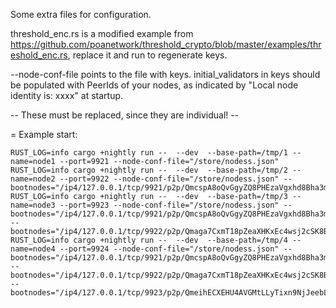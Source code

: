 Some extra files for configuration.

threshold_enc.rs is a modified example from https://github.com/poanetwork/threshold_crypto/blob/master/examples/threshold_enc.rs, replace it and run to regenerate keys.


 --node-conf-file points to the file with keys. initial_validators in keys should be populated with PeerIds of your nodes, as indicated by "Local node identity is: xxxx" at startup.

-- These must be replaced, since they are individual! --


= Example start:

```
RUST_LOG=info cargo +nightly run --  --dev  --base-path=/tmp/1 --name=node1 --port=9921 --node-conf-file="/store/nodess.json"
RUST_LOG=info cargo +nightly run --  --dev  --base-path=/tmp/2 --name=node2 --port=9922 --node-conf-file="/store/nodess.json" --bootnodes="/ip4/127.0.0.1/tcp/9921/p2p/QmcspA8oQvGgyZQ8PHEzaVgxhd8Bha3mbP8BkrTxxWrpZS"
RUST_LOG=info cargo +nightly run --  --dev  --base-path=/tmp/3 --name=node3 --port=9923 --node-conf-file="/store/nodess.json" --bootnodes="/ip4/127.0.0.1/tcp/9921/p2p/QmcspA8oQvGgyZQ8PHEzaVgxhd8Bha3mbP8BkrTxxWrpZS" --bootnodes="/ip4/127.0.0.1/tcp/9922/p2p/Qmaga7CxmT18pZeaXHKxEc4wsj2cSK8BLhvY4hJ9bdRvAp"
RUST_LOG=info cargo +nightly run --  --dev  --base-path=/tmp/4 --name=node4 --port=9924 --node-conf-file="/store/nodess.json" --bootnodes="/ip4/127.0.0.1/tcp/9921/p2p/QmcspA8oQvGgyZQ8PHEzaVgxhd8Bha3mbP8BkrTxxWrpZS" --bootnodes="/ip4/127.0.0.1/tcp/9922/p2p/Qmaga7CxmT18pZeaXHKxEc4wsj2cSK8BLhvY4hJ9bdRvAp" --bootnodes="/ip4/127.0.0.1/tcp/9923/p2p/QmeihECXEHU4AVGMtLLyTixn9NjJeebLpEygK5RbESUKkR"
```

